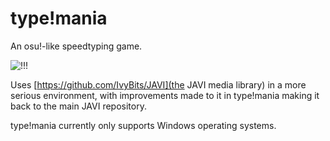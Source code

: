 # type!mania
An osu!-like speedtyping game.

![!!!](https://sc-cdn.scaleengine.net/i/bf363e5694f8c0c8df13a539944963851.png)

Uses [https://github.com/IvyBits/JAVI](the JAVI media library) in a more serious environment, with improvements made to it in type!mania making it back to the main JAVI repository.

type!mania currently only supports Windows operating systems.
